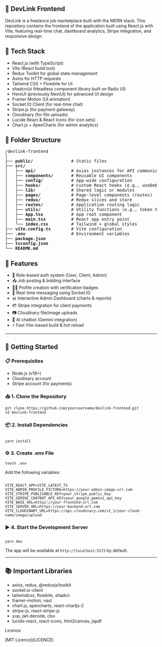 <h2>🎨 DevLink Frontend</h2>
<p>DevLink is a freelance job marketplace built with the MERN stack. This repository contains the frontend of the application built using React.js with Vite, featuring real-time chat, dashboard analytics, Stripe integration, and responsive design.</p>

<h2>🔧 Tech Stack</h2>
<ul>
  <li>React.js (with TypeScript)</li>
  <li>Vite (React build tool)</li>
  <li>Redux Toolkit for global state management</li>
  <li>Axios for HTTP requests</li>
  <li>Tailwind CSS + Flowbite for UI</li>
  <li>shadcn/ui (Headless component library built on Radix UI)</li>
  <li>HeroUI (previously NextUI) for advanced UI design</li>
  <li>Framer Motion (UI animation)</li>
  <li>Socket.IO Client (for real-time chat)</li>
  <li>Stripe.js (for payment gateway)</li>
  <li>Cloudinary (for file uploads)</li>
  <li>Lucide React & React Icons (for icon sets)</li>
  <li>Chart.js + ApexCharts (for admin analytics)</li>
</ul>

<h2>📁 Folder Structure</h2>

<pre>
/devlink-frontend
│
├── <b>public/</b>               # Static files
├── <b>src/</b>
│   ├── <b>api/</b>              # Axios instances for API communication
│   ├── <b>components/</b>       # Reusable UI components
│   ├── <b>config/</b>           # App-wide configuration
│   ├── <b>hooks/</b>            # Custom React hooks (e.g., useDebounce)
│   ├── <b>lib/</b>              # Shared logic or modules
│   ├── <b>pages/</b>            # Page-level components (routes)
│   ├── <b>redux/</b>            # Redux slices and store
│   ├── <b>routes/</b>           # Application routing logic
│   ├── <b>utils/</b>            # Utility functions (e.g., token helpers)
│   ├── <b>App.tsx</b>           # App root component
│   ├── <b>main.tsx</b>          # React app entry point
│   └── <b>index.css</b>         # Tailwind + global styles
├── <b>vite.config.ts</b>        # Vite configuration
├── <b>.env</b>                  # Environment variables
├── <b>package.json</b>
├── <b>tsconfig.json</b>
└── <b>README.md</b>
</pre>

<h2>🔑 Features</h2>
<ul>
  <li>🔐 Role-based auth system (User, Client, Admin)</li>
  <li>📤 Job posting & bidding interface</li>
  <li>🧑‍💼 Profile creation with verification badges</li>
  <li>📩 Real-time messaging using Socket.IO</li>
  <li>📊 Interactive Admin Dashboard (charts & reports)</li>
  <li>💳 Stripe integration for client payments</li>
  <li>📷 Cloudinary file/image uploads</li>
  <li>💬 AI chatbot (Gemini integration)</li>
  <li>⚡ Fast Vite-based build & hot reload</li>
</ul>

<hr />

<h2>🚀 Getting Started</h2>

<h3>📋 Prerequisites</h3>
<ul>
  <li>Node.js (v18+)</li>
  <li>Cloudinary account</li>
  <li>Stripe account (for payments)</li>
</ul>

<h3>📥 1. Clone the Repository</h3>
<pre><code>git clone https://github.com/yourusername/devlink-frontend.git
cd devlink-frontend
</code></pre>

<h3>📦 2. Install Dependencies</h3>
<pre><code>
yarn install 
</code></pre>

<h3>⚙️ 3. Create .env File</h3>
<pre><code>touch .env
</code></pre>
<p>Add the following variables:</p>
<pre><code>
VITE_REACT_APP=VITE_LATEST_TS
VITE_ADMIN_PROFILE_PICTURE=https://your-admin-image-url.com
VITE_STRIPE_PUBLISABLE_KEY=your_stripe_public_key
VITE_GEMINI_CHATBOT_API_KEY=your_google_gemini_api_key
VITE_BASE_URL=https://your-frontend-url.com
VITE_SERVER_URL=https://your-backend-url.com
VITE_CLOUDINARY_URL=https://api.cloudinary.com/v1_1/your-cloud-name/image/upload
</code></pre>

<h3>▶️ 4. Start the Development Server</h3>
<pre><code>
yarn dev
</code></pre>

<p>The app will be available at <code>http://localhost:5173</code> by default.</p>

<hr />

<h2>📚 Important Libraries</h2>
<ul>
  <li>axios, redux, @reduxjs/toolkit</li>
  <li>socket.io-client</li>
  <li>tailwindcss, flowbite, shadcn</li>
  <li>framer-motion, vaul</li>
  <li>chart.js, apexcharts, react-chartjs-2</li>
  <li>stripe-js, react-stripe-js</li>
  <li>yup, jwt-decode, clsx</li>
  <li>lucide-react, react-icons, html2canvas, jspdf</li>
</ul>


<p>Licence</p>
[MIT Licence](LICENCE)